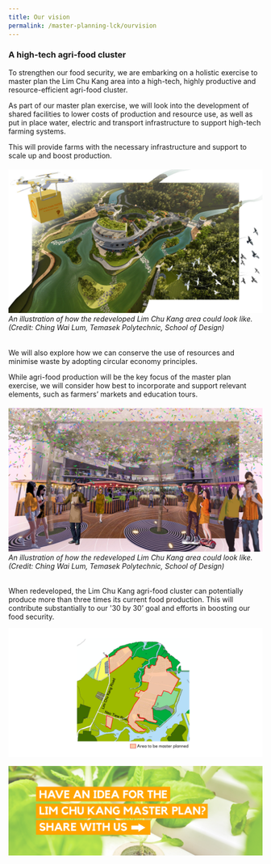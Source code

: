 ```yaml
---
title: Our vision
permalink: /master-planning-lck/ourvision
---
```

### A high-tech agri-food cluster

To strengthen our food security, we are embarking on a holistic exercise to master plan the Lim Chu Kang area into a high-tech, highly productive and resource-efficient agri-food cluster.  

As part of our master plan exercise, we will look into the development of shared facilities to lower costs of production and resource use, as well as put in place water, electric and transport infrastructure to support high-tech farming systems. 

This will provide farms with the necessary infrastructure and support to scale up and boost production.
###### ![](/images/aerial_ching%20wai%20lum.jpg)An illustration of how the redeveloped Lim Chu Kang area could look like. (Credit: Ching Wai Lum, Temasek Polytechnic, School of Design)

We will also explore how we can conserve the use of resources and minimise waste by adopting circular economy principles. 

While agri-food production will be the key focus of the master plan exercise, we will consider how best to incorporate and support relevant elements, such as farmers’ markets and education tours.

###### ![](/images/market_ching%20wai%20lum.JPG) An illustration of how the redeveloped Lim Chu Kang area could look like. (Credit: Ching Wai Lum, Temasek Polytechnic, School of Design)

When redeveloped, the Lim Chu Kang agri-food cluster can potentially produce more than three times its current food production. This will contribute substantially to our '30 by 30’ goal and efforts in boosting our food security.

![](/images/LCKMP%20map-01.png)

[![](/images/LCKMP%2002-01.png)](https://form.gov.sg/#!/60829e0cc3ed7d0011ad49db)
